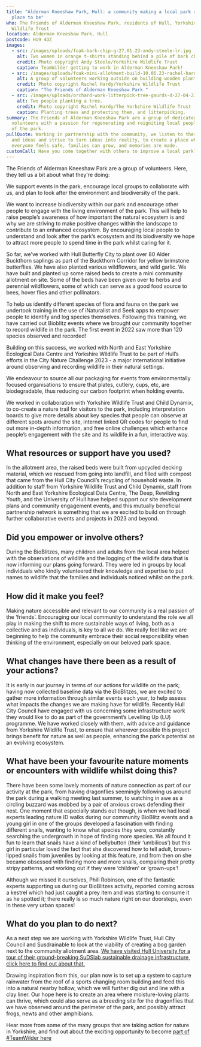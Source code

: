 ```yaml
---
title: "Alderman Kneeshaw Park, Hull: a community making a local park a better
  place to be"
who: The Friends of Alderman Kneeshaw Park, residents of Hull, Yorkshire
  Wildlife Trust
location: Alderman Kneeshaw Park, Hull
postcode: HU9 4DZ
images:
  - src: /images/uploads/foak-bark-chip-g-27.01.23-andy-steele-lr.jpg
    alt: Two women in orange t-shirts standing behind a pile of bark chippings
    credit: Photo copyright Andy Steele/Yorkshire Wildlife Trust
    caption: TeamWilder getting to work in Alderman Kneeshaw Park!
  - src: /images/uploads/foak-mini-allotment-build-10.06.23-rachel-hardy-195-.jpg
    alt: A group of volunteers working outside on building wooden planters
    credit: Photo copyright Rachel Hardy/Yorkshire Wildlife Trust
    caption: "The Friends of Alderman Kneeshaw Park "
  - src: /images/uploads/orchard-work-litterpick-tree-gaurds-d-27-04-23-rachel-hardy.jpg
    alt: Two people planting a tree.
    credit: Photo copyright Rachel Hardy/The Yorkshire Wildlife Trust
    caption: Planting trees and protecting them, and litterpicking.
summary: The Friends of Alderman Kneeshaw Park are a group of dedicated
  volunteers with a passion for regenerating and reigniting local people’s love
  of the park.
pullQuote: Working in partnership with the community, we listen to their voices
  and ideas and strive to turn ideas into reality, to create a place where
  everyone feels safe, families can grow, and memories are made.
customCall: Have you come together with others to improve a local park?
---
```

T﻿he Friends of Alderman Kneeshaw Park are a group of volunteers. Here, they tell us a bit about what they're doing:

We support events in the park, encourage local groups to collaborate with us, and plan to look after the environment and biodiversity of the park.

We want to increase biodiversity within our park and encourage other people to engage with the living environment of the park. This will help to raise people’s awareness of how important the natural ecosystem is and why we are striving to make positive changes within the landscape to contribute to an enhanced ecosystem. By encouraging local people to understand and look after the park’s ecosystem and its biodiversity we hope to attract more people to spend time in the park whilst caring for it.

So far, we’ve worked with Hull Butterfly City to plant over 80 Alder Buckthorn saplings as part of the Buckthorn Corridor for yellow brimstone butterflies. We have also planted various wildflowers, and wild garlic. We have built and planted up some raised beds to create a mini community allotment on site. Some of the beds have been given over to herbs and perennial wildflowers, some of which can serve as a good food source to bees, hover flies and other pollinators. 

To help us identify different species of flora and fauna on the park we undertook training in the use of iNaturalist and Seek apps to empower people to identify and log species themselves. Following this training, we have carried out Bioblitz events where we brought our community together to record wildlife in the park. The first event in 2022 saw more than 120 species observed and recorded! 

Building on this success, we worked with North and East Yorkshire Ecological Data Centre and Yorkshire Wildlife Trust to be part of Hull’s efforts in the City Nature Challenge 2023 - a major international initiative around observing and recording wildlife in their natural settings.

We endeavour to source all our packaging for events from environmentally focused organisations to ensure that plates, cutlery, cups, etc, are biodegradable, thus reducing our carbon footprint when holding events.

We worked in collaboration with Yorkshire Wildlife Trust and Child Dynamix, to co-create a nature trail for visitors to the park, including interpretation boards to give more details about key species that people can observe at different spots around the site, internet linked QR codes for people to find out more in-depth information, and free online challenges which enhance people’s engagement with the site and its wildlife in a fun, interactive way. 

## What resources or support have you used?

In the allotment area, the raised beds were built from upcycled decking material, which we rescued from going into landfill, and filled with compost that came from the Hull City Council’s recycling of household waste. In addition to staff from Yorkshire Wildlife Trust and Child Dynamix, staff from North and East Yorkshire Ecological Data Centre, The Deep, Rewilding Youth, and the University of Hull have helped support our site development plans and community engagement events, and this mutually beneficial partnership network is something that we are excited to build on through further collaborative events and projects in 2023 and beyond.

## Did you empower or involve others?

During the BioBlitzes, many children and adults from the local area helped with the observations of wildlife and the logging of the wildlife data that is now informing our plans going forward. They were led in groups by local individuals who kindly volunteered their knowledge and expertise to put names to wildlife that the families and individuals noticed whilst on the park.

## How did it make you feel?

Making nature accessible and relevant to our community is a real passion of the ‘friends’. Encouraging our local community to understand the role we all play in making the shift to more sustainable ways of living, both as a collective and as individuals, is key to all we do. We really feel like we are beginning to help the community embrace their social responsibility when thinking of the environment, especially on our beloved park space.

## What changes have there been as a result of your actions?

It is early in our journey in terms of our actions for wildlife on the park; having now collected baseline data via the BioBlitzes, we are excited to gather more information through similar events each year, to help assess what impacts the changes we are making have for wildlife. Recently Hull City Council have engaged with us concerning some infrastructure work they would like to do as part of the government’s Levelling Up (LU) programme. We have worked closely with them, with advice and guidance from Yorkshire Wildlife Trust, to ensure that wherever possible this project brings benefit for nature as well as people, enhancing the park’s potential as an evolving ecosystem.

## What have been your favourite nature moments or encounters with wildlife whilst doing this?

There have been some lovely moments of nature connection as part of our activity at the park, from having dragonflies seemingly following us around the park during a walking meeting last summer, to watching in awe as a circling buzzard was mobbed by a pair of anxious crows defending their nest. One moment that especially stands out though, is when we had local experts leading nature ID walks during our community BioBlitz events and a young girl in one of the groups developed a fascination with finding different snails, wanting to know what species they were, constantly searching the undergrowth in hope of finding more species. We all found it fun to learn that snails have a kind of bellybutton (their ‘umbilicus’) but this girl in particular loved the fact that she discovered how to tell adult, brown-lipped snails from juveniles by looking at this feature, and from then on she became obsessed with finding more and more snails, comparing their pretty stripy patterns, and working out if they were ‘children’ or ‘grown-ups’!

Although we missed it ourselves, Phill Robinson, one of the fantastic experts supporting us during our BioBlitzes activity, reported coming across a kestrel which had just caught a prey item and was starting to consume it as he spotted it; there really is so much nature right on our doorsteps, even in these very urban spaces!

## What do you plan to do next?

As a next step we are working with Yorkshire Wildlife Trust, Hull City Council and Susdrainable to look at the viability of creating a bog garden next to the community allotment area. [We have visited Hull University for a tour of their ground-breaking SuDSlab sustainable drainage infrastructure, click here to find out about that.](https://www.hull.ac.uk/work-with-us/research/institutes/energyand-environment-institute/our-work/sudslab-uk)

Drawing inspiration from this, our plan now is to set up a system to capture rainwater from the roof of a sports changing room building and feed this into a natural nearby hollow, which we will further dig out and line with a clay liner. Our hope here is to create an area where moisture-loving plants can thrive, which could also serve as a breeding site for the dragonflies that we have observed around the perimeter of the park, and possibly attract frogs, newts and other amphibians.

Hear more from some of the many groups that are taking action for nature in Yorkshire, and find out about the exciting opportunity to become [part of #TeamWilder here](https://www.ywt.org.uk/team-wilder)